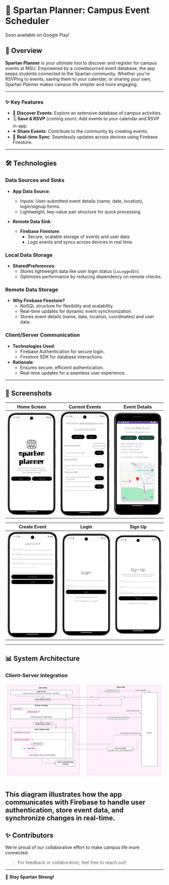 # 📅 Spartan Planner: Campus Event Scheduler
Soon available on Google Play!

## 🌟 **Overview**  
**Spartan Planner** is your ultimate tool to discover and register for campus events at MSU. Empowered by a crowdsourced event database, the app keeps students connected to the Spartan community. Whether you're RSVPing to events, saving them to your calendar, or sharing your own, Spartan Planner makes campus life simpler and more engaging.  

---

### **✨ Key Features**  
- 📍 **Discover Events**: Explore an extensive database of campus activities.  
- 🗓️ **Save & RSVP** (coming soon): Add events to your calendar and RSVP in-app.  
- ➕ **Share Events**: Contribute to the community by creating events.  
- 🔄 **Real-time Sync**: Seamlessly updates across devices using Firebase Firestore.  

---

## 🛠️ **Technologies**  

### **Data Sources and Sinks**  
- **App Data Source**:  
  - Inputs: User-submitted event details (name, date, location), login/signup forms.  
  - Lightweight, key-value pair structure for quick processing.  

- **Remote Data Sink**:  
  - **Firebase Firestore**:  
    - Secure, scalable storage of events and user data.  
    - Logs events and syncs across devices in real time.  

### **Local Data Storage**  
- **SharedPreferences**:  
  - Stores lightweight data like user login status (`isLoggedIn`).  
  - Optimizes performance by reducing dependency on remote checks.  

### **Remote Data Storage**  
- **Why Firebase Firestore?**  
  - NoSQL structure for flexibility and scalability.  
  - Real-time updates for dynamic event synchronization.  
  - Stores event details (name, date, location, coordinates) and user data.  

### **Client/Server Communication**  
- **Technologies Used**:  
  - Firebase Authentication for secure login.  
  - Firestore SDK for database interactions.  
- **Rationale**:  
  - Ensures secure, efficient authentication.  
  - Real-time updates for a seamless user experience.  

---

## 📸 **Screenshots**  
| **Home Screen**              | **Current Events**           | **Event Details**           | 
|-------------------------------|------------------------------|------------------------------|
| ![Home Screen](img/main-s.png) | ![Event Details](img/events.png) | ![Event Details](img/event.png)  |

  | **Create Event**       | **Login**                | **Sign Up**                |  
|-------------------------------|------------------------------|-----------------------------|  
 |![Create Event](img/addev.png) | ![Login Screen](img/logn.png) | ![Sign Up](img/signup1.png) |  
---

## 📊 **System Architecture**  
### **Client-Server Integration**  
![System Architecture](img/block-diagram.png)

This diagram illustrates how the app communicates with Firebase to handle user authentication, store event data, and synchronize changes in real-time.  
---

## ✨ **Contributors**  
We’re proud of our collaborative effort to make campus life more connected.  

> For feedback or collaboration, feel free to reach out!  

--- 

🎉 **Stay Spartan Strong!**  
